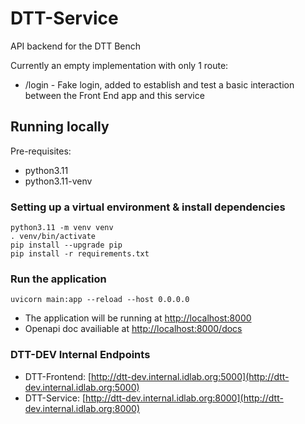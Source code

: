 # DTT-Service

API backend for the DTT Bench

Currently an empty implementation with only 1 route: 
- /login   - Fake login, added to establish and test a basic interaction between the Front End app and this service

## Running locally
Pre-requisites:
- python3.11
- python3.11-venv

### Setting up a virtual environment & install dependencies
```
python3.11 -m venv venv
. venv/bin/activate
pip install --upgrade pip
pip install -r requirements.txt

```

### Run the application
```uvicorn main:app --reload --host 0.0.0.0```

- The application will be running at [http://localhost:8000](http://localhost:8000)
- Openapi doc availiable at [http://localhost:8000/docs](http://localhost:8000/docs)

### DTT-DEV Internal Endpoints
- DTT-Frontend: [http://dtt-dev.internal.idlab.org:5000](http://dtt-dev.internal.idlab.org:5000)
- DTT-Service: [http://dtt-dev.internal.idlab.org:8000](http://dtt-dev.internal.idlab.org:8000)
